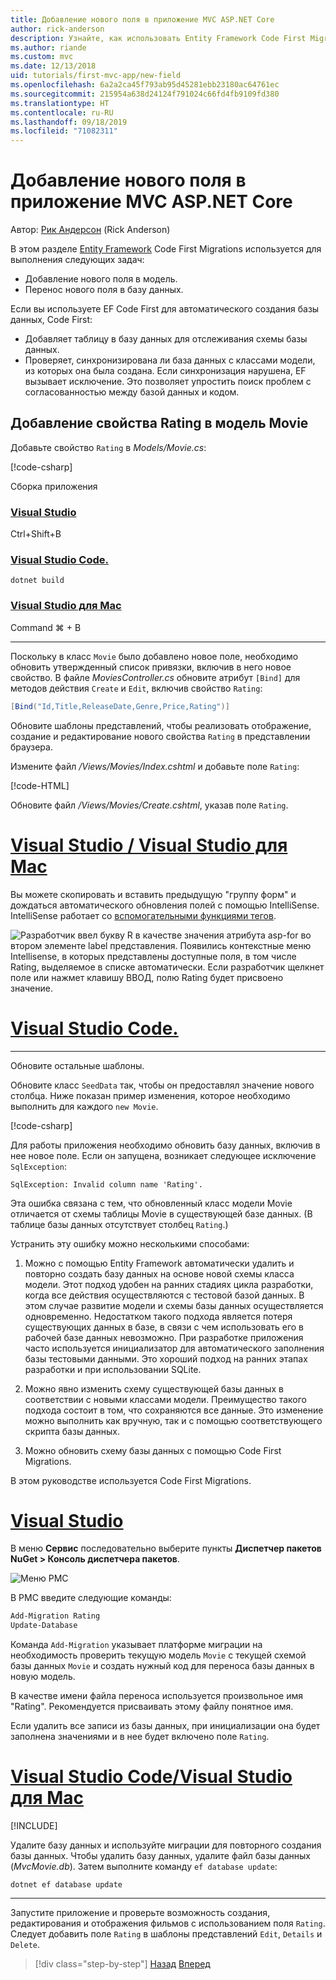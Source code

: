 ```yaml
---
title: Добавление нового поля в приложение MVC ASP.NET Core
author: rick-anderson
description: Узнайте, как использовать Entity Framework Code First Migrations для добавления нового поля к модели и переноса этого изменения в базу данных.
ms.author: riande
ms.custom: mvc
ms.date: 12/13/2018
uid: tutorials/first-mvc-app/new-field
ms.openlocfilehash: 6a2a2ca45f793ab95d45281ebb23180ac64761ec
ms.sourcegitcommit: 215954a638d24124f791024c66fd4fb9109fd380
ms.translationtype: HT
ms.contentlocale: ru-RU
ms.lasthandoff: 09/18/2019
ms.locfileid: "71082311"
---
```

# <a name="add-a-new-field-to-an-aspnet-core-mvc-app"></a>Добавление нового поля в приложение MVC ASP.NET Core

Автор: [Рик Андерсон](https://twitter.com/RickAndMSFT) (Rick Anderson)

В этом разделе [Entity Framework](/ef/core/get-started/aspnetcore/new-db) Code First Migrations используется для выполнения следующих задач:

* Добавление нового поля в модель.
* Перенос нового поля в базу данных.

Если вы используете EF Code First для автоматического создания базы данных, Code First:

* Добавляет таблицу в базу данных для отслеживания схемы базы данных.
* Проверяет, синхронизирована ли база данных с классами модели, из которых она была создана. Если синхронизация нарушена, EF вызывает исключение. Это позволяет упростить поиск проблем с согласованностью между базой данных и кодом.

## <a name="add-a-rating-property-to-the-movie-model"></a>Добавление свойства Rating в модель Movie

Добавьте свойство `Rating` в *Models/Movie.cs*:

[!code-csharp[](~/tutorials/first-mvc-app/start-mvc/sample/MvcMovie22/Models/MovieDateRating.cs?highlight=13&name=snippet)]

Сборка приложения

### <a name="visual-studiotabvisual-studio"></a>[Visual Studio](#tab/visual-studio)

 Ctrl+Shift+B

### <a name="visual-studio-codetabvisual-studio-code"></a>[Visual Studio Code.](#tab/visual-studio-code)

```dotnetcli
dotnet build
```

### <a name="visual-studio-for-mactabvisual-studio-mac"></a>[Visual Studio для Mac](#tab/visual-studio-mac)

Command ⌘ + B

------

Поскольку в класс `Movie` было добавлено новое поле, необходимо обновить утвержденный список привязки, включив в него новое свойство. В файле *MoviesController.cs* обновите атрибут `[Bind]` для методов действия `Create` и `Edit`, включив свойство `Rating`:

```csharp
[Bind("Id,Title,ReleaseDate,Genre,Price,Rating")]
   ```

Обновите шаблоны представлений, чтобы реализовать отображение, создание и редактирование нового свойства `Rating` в представлении браузера.

Измените файл */Views/Movies/Index.cshtml* и добавьте поле `Rating`:

[!code-HTML[](~/tutorials/first-mvc-app/start-mvc/sample/MvcMovie22/Views/Movies/IndexGenreRating.cshtml?highlight=16,38&range=24-64)]

Обновите файл */Views/Movies/Create.cshtml*, указав поле `Rating`.

# <a name="visual-studio--visual-studio-for-mactabvisual-studiovisual-studio-mac"></a>[Visual Studio / Visual Studio для Mac](#tab/visual-studio+visual-studio-mac)

Вы можете скопировать и вставить предыдущую "группу форм" и дождаться автоматического обновления полей с помощью IntelliSense. IntelliSense работает со [вспомогательными функциями тегов](xref:mvc/views/tag-helpers/intro).

![Разработчик ввел букву R в качестве значения атрибута asp-for во втором элементе label представления. Появились контекстные меню Intellisense, в которых представлены доступные поля, в том числе Rating, выделяемое в списке автоматически. Если разработчик щелкнет поле или нажмет клавишу ВВОД, полю Rating будет присвоено значение.](new-field/_static/cr.png)

# <a name="visual-studio-codetabvisual-studio-code"></a>[Visual Studio Code.](#tab/visual-studio-code)

<!-- This tab intentionally left blank. -->

---

Обновите остальные шаблоны.

Обновите класс `SeedData` так, чтобы он предоставлял значение нового столбца. Ниже показан пример изменения, которое необходимо выполнить для каждого `new Movie`.

[!code-csharp[](start-mvc/sample/MvcMovie/Models/SeedDataRating.cs?name=snippet1&highlight=6)]

Для работы приложения необходимо обновить базу данных, включив в нее новое поле. Если он запущена, возникает следующее исключение `SqlException`:

`SqlException: Invalid column name 'Rating'.`

Эта ошибка связана с тем, что обновленный класс модели Movie отличается от схемы таблицы Movie в существующей базе данных. (В таблице базы данных отсутствует столбец `Rating`.)

Устранить эту ошибку можно несколькими способами:

1. Можно с помощью Entity Framework автоматически удалить и повторно создать базу данных на основе новой схемы класса модели. Этот подход удобен на ранних стадиях цикла разработки, когда все действия осуществляются с тестовой базой данных. В этом случае развитие модели и схемы базы данных осуществляется одновременно. Недостатком такого подхода является потеря существующих данных в базе, в связи с чем использовать его в рабочей базе данных невозможно. При разработке приложения часто используется инициализатор для автоматического заполнения базы тестовыми данными. Это хороший подход на ранних этапах разработки и при использовании SQLite.

2. Можно явно изменить схему существующей базы данных в соответствии с новыми классами модели. Преимущество такого подхода состоит в том, что сохраняются все данные. Это изменение можно выполнить как вручную, так и с помощью соответствующего скрипта базы данных.

3. Можно обновить схему базы данных с помощью Code First Migrations.

В этом руководстве используется Code First Migrations.

# <a name="visual-studiotabvisual-studio"></a>[Visual Studio](#tab/visual-studio)

В меню **Сервис** последовательно выберите пункты **Диспетчер пакетов NuGet > Консоль диспетчера пакетов**.

  ![Меню PMC](adding-model/_static/pmc.png)

В PMC введите следующие команды:

```powershell
Add-Migration Rating
Update-Database
```

Команда `Add-Migration` указывает платформе миграции на необходимость проверить текущую модель `Movie` с текущей схемой базы данных `Movie` и создать нужный код для переноса базы данных в новую модель.

В качестве имени файла переноса используется произвольное имя "Rating". Рекомендуется присваивать этому файлу понятное имя.

Если удалить все записи из базы данных, при инициализации она будет заполнена значениями и в нее будет включено поле `Rating`.

# <a name="visual-studio-code--visual-studio-for-mactabvisual-studio-codevisual-studio-mac"></a>[Visual Studio Code/Visual Studio для Mac](#tab/visual-studio-code+visual-studio-mac)

[!INCLUDE[](~/includes/RP-mvc-shared/sqlite-warn.md)]

Удалите базу данных и используйте миграции для повторного создания базы данных. Чтобы удалить базу данных, удалите файл базы данных (*MvcMovie.db*). Затем выполните команду `ef database update`:

```dotnetcli
dotnet ef database update
```

---
<!-- End of VS tabs -->

Запустите приложение и проверьте возможность создания, редактирования и отображения фильмов с использованием поля `Rating`. Следует добавить поле `Rating` в шаблоны представлений `Edit`, `Details` и `Delete`.

> [!div class="step-by-step"]
> [Назад](search.md)
> [Вперед](validation.md)
